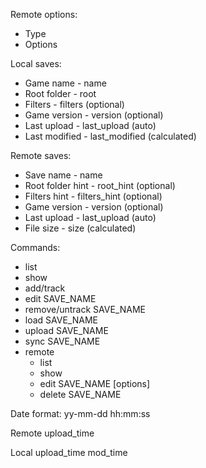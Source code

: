 Remote options:
- Type
- Options

Local saves:
- Game name - name
- Root folder - root
- Filters - filters (optional)
- Game version - version (optional)
- Last upload - last_upload (auto)
- Last modified - last_modified (calculated)

Remote saves:
- Save name - name
- Root folder hint - root_hint (optional)
- Filters hint - filters_hint (optional)
- Game version - version (optional)
- Last upload - last_upload (auto)
- File size - size (calculated)


Commands:
- list
- show
- add/track
- edit SAVE_NAME
- remove/untrack SAVE_NAME
- load SAVE_NAME
- upload SAVE_NAME 
- sync SAVE_NAME
- remote
    - list
    - show
    - edit SAVE_NAME [options]
    - delete SAVE_NAME

Date format:
yy-mm-dd hh:mm:ss

Remote
upload_time

Local
upload_time
mod_time
